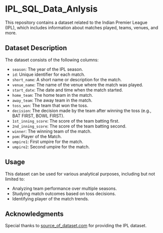 # IPL_SQL_Data_Anlysis
This repository contains a dataset related to the Indian Premier League (IPL), which includes information about matches played, teams, venues, and more.

## Dataset Description

The dataset consists of the following columns:

- `season`: The year of the IPL season.
- `id`: Unique identifier for each match.
- `short_name`: A short name or description for the match.
- `venue_name`: The name of the venue where the match was played.
- `start_date`: The date and time when the match started.
- `home_team`: The home team in the match.
- `away_team`: The away team in the match.
- `toss_won`: The team that won the toss.
- `decision`: The decision made by the team after winning the toss (e.g., BAT FIRST, BOWL FIRST).
- `1st_inning_score`: The score of the team batting first.
- `2nd_inning_score`: The score of the team batting second.
- `winner`: The winning team of the match.
- `pom`: Player of the Match.
- `umpire1`: First umpire for the match.
- `umpire2`: Second umpire for the match.

## Usage

This dataset can be used for various analytical purposes, including but not limited to:

- Analyzing team performance over multiple seasons.
- Studying match outcomes based on toss decisions.
- Identifying player of the match trends.


## Acknowledgments

Special thanks to [source_of_dataset.com](https://www.kaggle.com/datasets/namangarg2075/ipl-match-dataset-2008-2023/) for providing the IPL dataset.


